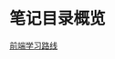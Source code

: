 # 笔记目录概览

<a href="https://github.com/fly-hao/fly-hao-note/blob/main/%E8%B7%AF%E7%BA%BF-%E9%B1%BC%E7%9A%AE.md">前端学习路线</a>
